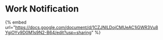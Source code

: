 # Work Notification

{% embed url="https://docs.google.com/document/d/1CZJNlLDojCMUeAC1iGWR3Vu8YgiOYv9D0M1s9N2-B64/edit?usp=sharing" %}
